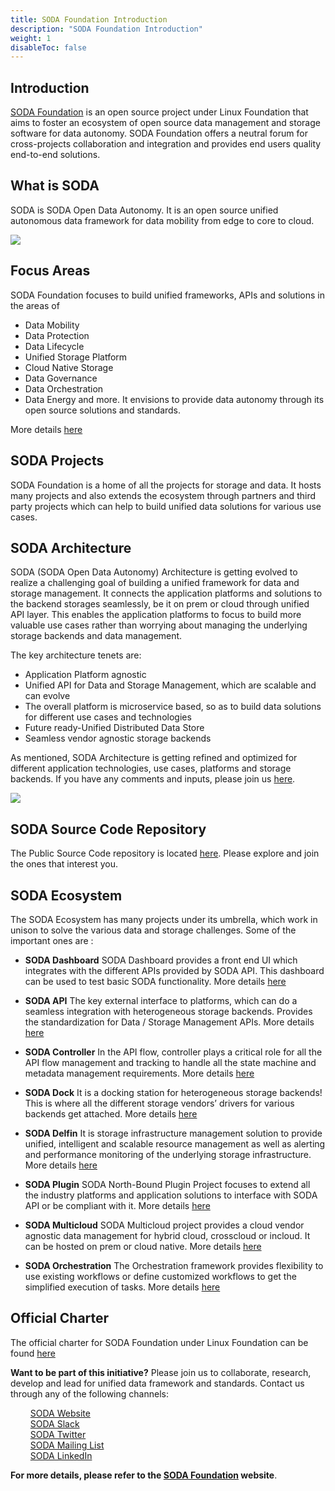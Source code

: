 ```yaml
---
title: SODA Foundation Introduction
description: "SODA Foundation Introduction"
weight: 1
disableToc: false
---
```


## Introduction

[SODA Foundation](http://github.com/sodafoundation) is an open source project under Linux Foundation that aims to foster an ecosystem of open source data management and storage software for data autonomy. SODA Foundation offers a neutral forum for cross-projects collaboration and integration and provides end users quality end-to-end solutions.

## What is SODA

SODA is SODA Open Data Autonomy. It is an open source unified autonomous data framework for data mobility from edge to core to cloud.

<img src="https://www.sodafoundation.io/wp-content/uploads/2022/05/2022autonomy2560.png">

## Focus Areas

SODA Foundation focuses to build unified frameworks, APIs and solutions in the areas of

- Data Mobility
- Data Protection
- Data Lifecycle
- Unified Storage Platform
- Cloud Native Storage
- Data Governance
- Data Orchestration
- Data Energy and more.
  It envisions to provide data autonomy through its open source solutions and standards.

More details [here](https://sodafoundation.io/)

## SODA Projects

SODA Foundation is a home of all the projects for storage and data. It hosts many projects and also extends the ecosystem through partners and third party projects which can help to build unified data solutions for various use cases.

## SODA Architecture

<!--- TODO : Brief description and architecture snapshot needed here...-->

SODA (SODA Open Data Autonomy) Architecture is getting evolved to realize a challenging goal of building a unified framework for data and storage management. It connects the application platforms and solutions to the backend storages seamlessly, be it on prem or cloud through unified API layer. This enables the application platforms to focus to build more valuable use cases rather than worrying about managing the underlying storage backends and data management.

The key architecture tenets are:

- Application Platform agnostic
- Unified API for Data and Storage Management, which are scalable and can evolve
- The overall platform is microservice based, so as to build data solutions for different use cases and technologies
- Future ready-Unified Distributed Data Store
- Seamless vendor agnostic storage backends

As mentioned, SODA Architecture is getting refined and optimized for different application technologies, use cases, platforms and storage backends. If you have any comments and inputs, please join us [here](https://github.com/sodafoundation/).

<img src="https://sodafoundation.io/wp-content/uploads/2020/04/soda_overview1960@2x-e1596783881567.jpg">

## SODA Source Code Repository

The Public Source Code repository is located [here](https://github.com/sodafoundation/). Please explore and join the ones that interest you.

## SODA Ecosystem

The SODA Ecosystem has many projects under its umbrella, which work in unison to solve the various data and storage challenges.
Some of the important ones are :

- **SODA Dashboard**
  SODA Dashboard provides a front end UI which integrates with the different APIs provided by SODA API. This dashboard can be used to test basic SODA functionality.
  More details [here](https://sodafoundation.io/projects/soda-dashboard/)

- **SODA API**
  The key external interface to platforms, which can do a seamless integration with heterogeneous storage backends. Provides the standardization for Data / Storage Management APIs. More details [here](https://sodafoundation.io/projects/soda-api/)

- **SODA Controller**
  In the API flow, controller plays a critical role for all the API flow management and tracking to handle all the state machine and metadata management requirements.
  More details [here](https://sodafoundation.io/projects/soda-controller/)

- **SODA Dock**
  It is a docking station for heterogeneous storage backends! This is where all the different storage vendors’ drivers for various backends get attached.
  More details [here](https://sodafoundation.io/projects/soda-dock/)

- **SODA Delfin**
  It is storage infrastructure management solution to provide unified, intelligent and scalable resource management as well as alerting and performance monitoring of the underlying storage infrastructure.
  More details [here](https://sodafoundation.io/projects/delfin-soda-infrastructure-manager/)

- **SODA Plugin**
  SODA North-Bound Plugin Project focuses to extend all the industry platforms and application solutions to interface with SODA API or be compliant with it.
  More details [here](https://sodafoundation.io/projects/soda-plugins/)

- **SODA Multicloud**
  SODA Multicloud project provides a cloud vendor agnostic data management for hybrid cloud, crosscloud or incloud. It can be hosted on prem or cloud native.
  More details [here](https://sodafoundation.io/projects/soda-multicloud-dds/)

- **SODA Orchestration**
  The Orchestration framework provides flexibility to use existing workflows or define customized workflows to get the simplified execution of tasks.
  More details [here](https://sodafoundation.io/projects/soda-experiments/)

## Official Charter

The official charter for SODA Foundation under Linux Foundation can be found [here](https://sodafoundation.io/the-foundation/charter/)

**Want to be part of this initiative?**
Please join us to collaborate, research, develop and lead for unified data framework and standards.
Contact us through any of the following channels:

<ul style="list-style: none; ">
  <li><a href="https://sodafoundation.io/the-foundation/join/"><i class="fas fa-globe" style="margin-right: 8px;"></i> SODA Website</a></li>
  <li><a href="https://sodafoundation.io/slack"><i class="fab fa-slack" style="margin-right: 8px;"></i> SODA Slack</a></li>
  <li><a href="https://twitter.com/sodafoundation"><i class="fab fa-twitter" style="margin-right: 8px;"></i> SODA Twitter</a></li>
  <li><a href="https://lists.sodafoundation.io"><i class="fas fa-envelope" style="margin-right: 8px;"></i> SODA Mailing List</a></li>
  <li><a href="https://www.linkedin.com/company/sodafoundation/"><i class="fab fa-linkedin" style="margin-right: 8px;"></i> SODA LinkedIn</a></li>
</ul>

  **For more details, please refer to the [SODA Foundation](https://sodafoundation.io/) website**.
